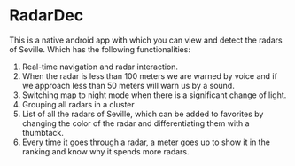 # RadarDec
This is a native android app with which you can view and detect the radars of Seville. Which has the following functionalities:
<ol>
<li>Real-time navigation and radar interaction.</li>
<li>When the radar is less than 100 meters we are warned by voice and if we approach less than 50 meters will warn us by a sound.</li>
<li>Switching map to night mode when there is a significant change of light.</li>
<li>Grouping all radars in a cluster</li>
<li>List of all the radars of Seville, which can be added to favorites by changing the color of the radar and differentiating them with a thumbtack.</li>
<li>Every time it goes through a radar, a meter goes up to show it in the ranking and know why it spends more radars.</li>
</ol>